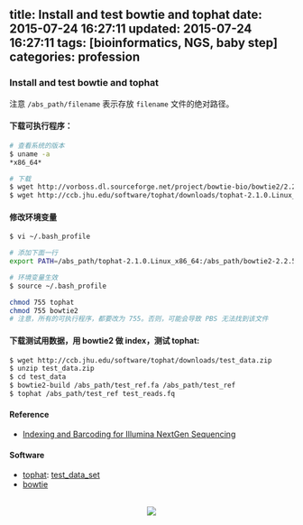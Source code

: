 title: Install and test bowtie and tophat
date: 2015-07-24 16:27:11
updated: 2015-07-24 16:27:11
tags: [bioinformatics, NGS, baby step]
categories: profession
---

### Install and test bowtie and tophat

注意 `/abs_path/filename` 表示存放 `filename` 文件的绝对路径。

#### 下载可执行程序：

``` bash
# 查看系统的版本
$ uname -a
*x86_64*

# 下载
$ wget http://vorboss.dl.sourceforge.net/project/bowtie-bio/bowtie2/2.2.5/bowtie2-2.2.5-linux-x86_64.zip
$ wget http://ccb.jhu.edu/software/tophat/downloads/tophat-2.1.0.Linux_x86_64.tar.gz
```

#### 修改环境变量

``` bash
$ vi ~/.bash_profile

# 添加下面一行
export PATH=/abs_path/tophat-2.1.0.Linux_x86_64:/abs_path/bowtie2-2.2.5:$PATH

# 环境变量生效
$ source ~/.bash_profile

chmod 755 tophat
chmod 755 bowtie2
# 注意，所有的可执行程序，都要改为 755。否则，可能会导致 PBS 无法找到该文件
```

#### 下载测试用数据，用 bowtie2 做 index，测试 tophat:

``` bash
$ wget http://ccb.jhu.edu/software/tophat/downloads/test_data.zip
$ unzip test_data.zip
$ cd test_data
$ bowtie2-build /abs_path/test_ref.fa /abs_path/test_ref
$ tophat /abs_path/test_ref test_reads.fq
```

#### Reference
- [Indexing and Barcoding for Illumina NextGen Sequencing](http://www.umassmed.edu/uploadedFiles/nemo/Landing_Pages/Indexing%20and%20Barcoding%20for%20Illumina%20NextGen%20Sequencing.pdf)

#### Software
- [tophat](http://ccb.jhu.edu/software/tophat/index.shtml): [test_data_set](http://ccb.jhu.edu/software/tophat/downloads/test_data.zip)
- [bowtie](http://bowtie-bio.sourceforge.net/index.shtml)


<br>
<div align=center>
<img src="http://daweih.github.io/images/wechat_small_black.jpg">
</div>
